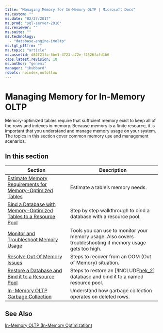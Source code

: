 ```yaml
---
title: "Managing Memory for In-Memory OLTP | Microsoft Docs"
ms.custom: ""
ms.date: "02/27/2017"
ms.prod: "sql-server-2016"
ms.reviewer: ""
ms.suite: ""
ms.technology: 
  - "database-engine-imoltp"
ms.tgt_pltfrm: ""
ms.topic: "article"
ms.assetid: d82f21fa-6be1-4723-a72e-f2526fafd1b6
caps.latest.revision: 10
ms.author: "genemi"
manager: "jhubbard"
robots: noindex,nofollow
---
```

# Managing Memory for In-Memory OLTP
  Memory-optimized tables require that sufficient memory exist to keep all of the rows and indexes in memory. Because memory is a finite resource, it is important that you understand and manage memory usage on your system. The topics in this section cover common memory use and management scenarios.  
  
## In this section  
  
|Section|Description|  
|-------------|-----------------|  
|[Estimate Memory Requirements for Memory-Optimized Tables](../relational-databases/in-memory-oltp/estimate-memory-requirements-for-memory-optimized-tables.md)|Estimate a table’s memory needs.|  
|[Bind a Database with Memory-Optimized Tables to a Resource Pool](../relational-databases/in-memory-oltp/bind-a-database-with-memory-optimized-tables-to-a-resource-pool.md)|Step by step walkthrough to bind a database with a resource pool.|  
|[Monitor and Troubleshoot Memory Usage](../relational-databases/in-memory-oltp/monitor-and-troubleshoot-memory-usage.md)|Tools you can use to monitor your memory usage. Also covers troubleshooting if memory usage gets too high.|  
|[Resolve Out Of Memory Issues](../relational-databases/in-memory-oltp/resolve-out-of-memory-issues.md)|Steps to recover from an OOM (Out of Memory) situation.|  
|[Restore a Database and Bind it to a Resource Pool](../relational-databases/in-memory-oltp/restore-a-database-and-bind-it-to-a-resource-pool.md)|Steps to restore an [!INCLUDE[hek_2](../a9retired/includes/hek-2-md.md)] database and bind it to a named resource pool.|  
|[In-Memory OLTP Garbage Collection](../relational-databases/in-memory-oltp/in-memory-oltp-garbage-collection.md)|Understand how garbage collection operates on deleted rows.|  
  
## See Also  
 [In-Memory OLTP &#40;In-Memory Optimization&#41;](../relational-databases/in-memory-oltp/in-memory-oltp-in-memory-optimization.md)  
  
  